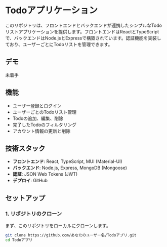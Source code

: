 # Todoアプリケーション

このリポジトリは、フロントエンドとバックエンドが連携したシンプルなTodoリストアプリケーションを提供します。フロントエンドはReactとTypeScriptで、バックエンドはNode.jsとExpressで構築されています。認証機能を実装しており、ユーザーごとにTodoリストを管理できます。

## デモ
未着手

## 機能

- ユーザー登録とログイン
- ユーザーごとのTodoリスト管理
- Todoの追加、編集、削除
- 完了したTodoのフィルタリング
- アカウント情報の更新と削除

## 技術スタック

- **フロントエンド**: React, TypeScript, MUI (Material-UI)
- **バックエンド**: Node.js, Express, MongoDB (Mongoose)
- **認証**: JSON Web Tokens (JWT)
- **デプロイ**: GitHub

## セットアップ

### 1. リポジトリのクローン

まず、このリポジトリをローカルにクローンします。

```bash
git clone https://github.com/あなたのユーザー名/Todoアプリ.git
cd Todoアプリ
